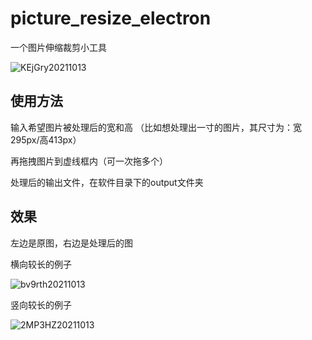 # picture_resize_electron

一个图片伸缩裁剪小工具

<img src='https://gitee.com/kurtor/upic/raw/master/img/KEjGry20211013.png' alt='KEjGry20211013'/>

## 使用方法

输入希望图片被处理后的宽和高
（比如想处理出一寸的图片，其尺寸为：宽295px/高413px）

再拖拽图片到虚线框内（可一次拖多个）

处理后的输出文件，在软件目录下的output文件夹

## 效果

左边是原图，右边是处理后的图

横向较长的例子

<img src='https://gitee.com/kurtor/upic/raw/master/img/bv9rth20211013.png' alt='bv9rth20211013'/>

竖向较长的例子

<img src='https://gitee.com/kurtor/upic/raw/master/img/2MP3HZ20211013.png' alt='2MP3HZ20211013'/>



